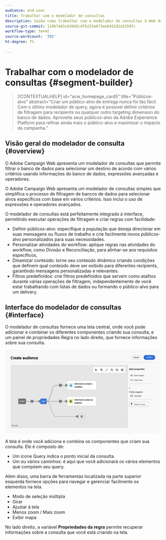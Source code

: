 ```yaml
---
audience: end-user
title: Trabalhar com o modelador de consultas
description: Saiba como trabalhar com o modelador de consultas à Web do Adobe Campaign.
source-git-commit: 119b7a65cb39d3cdfb225a673ae6452d2a5359fc
workflow-type: tm+mt
source-wordcount: '392'
ht-degree: 7%

---
```


# Trabalhar com o modelador de consultas {#segment-builder}

>[!CONTEXTUALHELP]
>id="acw_homepage_card5"
>title="Públicos-alvo"
>abstract="Criar um público-alvo de entrega nunca foi tão fácil. Com o último modelador de query, agora é possível definir critérios de filtragem para recipients ou qualquer outro targeting dimension do banco de dados. Aproveite seus públicos-alvo da Adobe Experience Platform para refinar ainda mais o público-alvo e maximizar o impacto da campanha."

## Visão geral do modelador de consulta {#overview}

O Adobe Campaign Web apresenta um modelador de consultas que permite filtrar o banco de dados para selecionar um destino de acordo com vários critérios usando informações do banco de dados, expressões avançadas e operadores.


O Adobe Campaign Web apresenta um modelador de consultas simples que simplifica o processo de filtragem de bancos de dados para selecionar alvos específicos com base em vários critérios. Isso inclui o uso de expressões e operadores avançados.

O modelador de consultas está perfeitamente integrado à interface, permitindo executar operações de filtragem e criar regras com facilidade:

* Definir públicos-alvo: especifique a população que deseja direcionar em suas mensagens ou fluxos de trabalho e crie facilmente novos públicos-alvo personalizados para suas necessidades.
* Personalizar atividades do workflow: aplique regras nas atividades do workflow, como Divisão e Reconciliação, para alinhar-se aos requisitos específicos,
* Dinamizar conteúdo: torne seu conteúdo dinâmico criando condições que definem qual conteúdo deve ser exibido para diferentes recipients, garantindo mensagens personalizadas e relevantes.
* Filtros predefinidos: crie filtros predefinidos que servem como atalhos durante várias operações de filtragem, independentemente de você estar trabalhando com listas de dados ou formando o público-alvo para um delivery.

## Interface do modelador de consultas {#interface}

O modelador de consultas fornece uma tela central, onde você pode adicionar e combinar os diferentes componentes criando sua consulta, e um painel de propriedades Regra no lado direito, que fornece informações sobre sua consulta.

![](assets/query-interface.png)

A tela é onde você adiciona e combina os componentes que criam sua consulta. Ele é composto de:

* Um ícone Query indica o ponto inicial da consulta.
* Um ou vários caminhos: é aqui que você adicionará os vários elementos que compõem seu query.

Além disso, uma barra de ferramentas localizada na parte superior esquerda fornece opções para navegar e gerenciar facilmente os elementos na tela.

* Modo de seleção múltipla
* Girar
* Ajustar à tela
* Menos zoom / Mais zoom
* Exibir mapa


No lado direito, a variável **Propriedades da regra** permite recuperar informações sobre a consulta que você está criando na tela.
